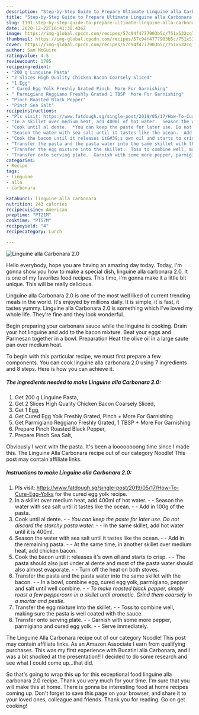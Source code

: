 ```yaml
---
description: "Step-by-Step Guide to Prepare Ultimate Linguine alla Carbonara 2.0"
title: "Step-by-Step Guide to Prepare Ultimate Linguine alla Carbonara 2.0"
slug: 1191-step-by-step-guide-to-prepare-ultimate-linguine-alla-carbonara-20
date: 2020-12-22T16:41:30.436Z
image: https://img-global.cpcdn.com/recipes/57c94f4777903b5c/751x532cq70/linguine-alla-carbonara-20-recipe-main-photo.jpg
thumbnail: https://img-global.cpcdn.com/recipes/57c94f4777903b5c/751x532cq70/linguine-alla-carbonara-20-recipe-main-photo.jpg
cover: https://img-global.cpcdn.com/recipes/57c94f4777903b5c/751x532cq70/linguine-alla-carbonara-20-recipe-main-photo.jpg
author: Sam McGuire
ratingvalue: 4.5
reviewcount: 1785
recipeingredient:
- "200 g Linguine Pasta"
- "2 Slices High Quality Chicken Bacon Coarsely Sliced"
- "1 Egg"
- " Cured Egg Yolk Freshly Grated Pinch  More For Garnishing"
- " Parmigiano Reggiano Freshly Grated 1 TBSP  More For Garnishing"
- "Pinch Roasted Black Pepper"
- "Pinch Sea Salt"
recipeinstructions:
- "Pls visit: https://www.fatdough.sg/single-post/2019/05/17/How-To-Cure-Egg-Yolks for the cured egg yolk recipe."
- "In a skillet over medium heat, add 400ml of hot water.  Season the water with sea salt until it tastes like the ocean.  Add in 100g of the pasta."
- "Cook until al dente.  *You can keep the paste for later use. Do not discard the starchy pasta water.*  In the same skillet, add hot water until it is 400ml."
- "Season the water with sea salt until it tastes like the ocean.  Add in the remaining pasta.  At the same time, in another skillet over medium heat, add chicken bacon."
- "Cook the bacon until it releases it&#39;s own oil and starts to crisp.  The pasta should also just under al dente and most of the pasta water should also almost evaporate.  Turn off the heat on both stoves."
- "Transfer the pasta and the pasta water into the same skillet with the bacon.  In a bowl, combine egg, cured egg yolk, parmigiano, pepper and salt until well combine.  *To make roasted black pepper, simply roast a few peppercorn in a skillet until aromatic. Grind them coarsely in a mortar and pestle.*"
- "Transfer the egg mixture into the skillet.  Toss to combine well, making sure the pasta is well coated with the sauce."
- "Transfer onto serving plate.  Garnish with some more pepper, parmigiano and cured egg yolk.  Serve immediately."
categories:
- Recipe
tags:
- linguine
- alla
- carbonara

katakunci: linguine alla carbonara 
nutrition: 243 calories
recipecuisine: American
preptime: "PT21M"
cooktime: "PT57M"
recipeyield: "4"
recipecategory: Lunch

---
```



![Linguine alla Carbonara 2.0](https://img-global.cpcdn.com/recipes/57c94f4777903b5c/751x532cq70/linguine-alla-carbonara-20-recipe-main-photo.jpg)

Hello everybody, hope you are having an amazing day today. Today, I'm gonna show you how to make a special dish, linguine alla carbonara 2.0. It is one of my favorites food recipes. This time, I'm gonna make it a little bit unique. This will be really delicious.

Linguine alla Carbonara 2.0 is one of the most well liked of current trending meals in the world. It's enjoyed by millions daily. It is simple, it is fast, it tastes yummy. Linguine alla Carbonara 2.0 is something which I've loved my whole life. They're fine and they look wonderful.

Begin preparing your carbonara sauce while the linguine is cooking. Drain your hot linguine and add to the bacon mixture. Beat your eggs and Parmesan together in a bowl. Preparation Heat the olive oil in a large saute pan over medium heat.


To begin with this particular recipe, we must first prepare a few components. You can cook linguine alla carbonara 2.0 using 7 ingredients and 8 steps. Here is how you can achieve it.

<!--inarticleads1-->

##### The ingredients needed to make Linguine alla Carbonara 2.0:

1. Get 200 g Linguine Pasta,
1. Get 2 Slices High Quality Chicken Bacon Coarsely Sliced,
1. Get 1 Egg,
1. Get  Cured Egg Yolk Freshly Grated, Pinch + More For Garnishing
1. Get  Parmigiano Reggiano Freshly Grated, 1 TBSP + More For Garnishing
1. Prepare Pinch Roasted Black Pepper,
1. Prepare Pinch Sea Salt,


Obviously I went with the pasta. It&#39;s been a loooooooong time since I made this. The Linguine Alla Carbonara recipe out of our category Noodle! This post may contain affiliate links. 

<!--inarticleads2-->

##### Instructions to make Linguine alla Carbonara 2.0:

1. Pls visit: https://www.fatdough.sg/single-post/2019/05/17/How-To-Cure-Egg-Yolks for the cured egg yolk recipe.
1. In a skillet over medium heat, add 400ml of hot water. -  - Season the water with sea salt until it tastes like the ocean. -  - Add in 100g of the pasta.
1. Cook until al dente. -  - *You can keep the paste for later use. Do not discard the starchy pasta water.* -  - In the same skillet, add hot water until it is 400ml.
1. Season the water with sea salt until it tastes like the ocean. -  - Add in the remaining pasta. -  - At the same time, in another skillet over medium heat, add chicken bacon.
1. Cook the bacon until it releases it&#39;s own oil and starts to crisp. -  - The pasta should also just under al dente and most of the pasta water should also almost evaporate. -  - Turn off the heat on both stoves.
1. Transfer the pasta and the pasta water into the same skillet with the bacon. -  - In a bowl, combine egg, cured egg yolk, parmigiano, pepper and salt until well combine. -  - *To make roasted black pepper, simply roast a few peppercorn in a skillet until aromatic. Grind them coarsely in a mortar and pestle.*
1. Transfer the egg mixture into the skillet. -  - Toss to combine well, making sure the pasta is well coated with the sauce.
1. Transfer onto serving plate. -  - Garnish with some more pepper, parmigiano and cured egg yolk. -  - Serve immediately.


The Linguine Alla Carbonara recipe out of our category Noodle! This post may contain affiliate links. As an Amazon Associate I earn from qualifying purchases. This was my first experience with Bucatini alla Carbonara, and I was a bit shocked at the presentation!! I decided to do some research and see what I could come up…that did. 

So that's going to wrap this up for this exceptional food linguine alla carbonara 2.0 recipe. Thank you very much for your time. I'm sure that you will make this at home. There is gonna be interesting food at home recipes coming up. Don't forget to save this page on your browser, and share it to your loved ones, colleague and friends. Thank you for reading. Go on get cooking!
